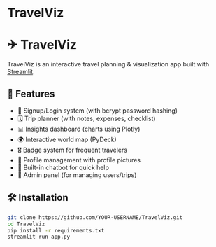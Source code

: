 # TravelViz
# ✈ TravelViz

TravelViz is an interactive travel planning & visualization app built with [Streamlit](https://streamlit.io/).

## 🚀 Features
- 🔑 Signup/Login system (with bcrypt password hashing)
- 🗓 Trip planner (with notes, expenses, checklist)
- 📊 Insights dashboard (charts using Plotly)
- 🌍 Interactive world map (PyDeck)
- 🎖 Badge system for frequent travelers
- 👤 Profile management with profile pictures
- 🤖 Built-in chatbot for quick help
- 📡 Admin panel (for managing users/trips)

## 🛠 Installation
```bash
git clone https://github.com/YOUR-USERNAME/TravelViz.git
cd TravelViz
pip install -r requirements.txt
streamlit run app.py
